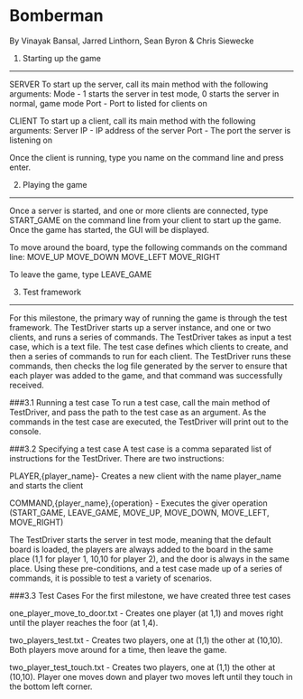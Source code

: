 Bomberman
========
By Vinayak Bansal, Jarred Linthorn, Sean Byron & Chris Siewecke

1. Starting up the game
-------------
SERVER
To start up the server, call its main method with the following arguments:
Mode - 1 starts the server in test mode, 0 starts the server in normal, game mode
Port - Port to listed for clients on

CLIENT
To start up a client, call its main method with the following arguments:
Server IP - IP address of the server
Port - The port the server is listening on

Once the client is running, type you name on the command line and press enter.

2. Playing the game
-------------
Once a server is started, and one or more clients are connected, type START_GAME on
the command line from your client to start up the game. Once the game has started,
the GUI will be displayed.

To move around the board, type the following commands on the command line:
MOVE_UP
MOVE_DOWN
MOVE_LEFT
MOVE_RIGHT

To leave the game, type LEAVE_GAME

3. Test framework
-------------
For this milestone, the primary way of running the game is through the test framework.
The TestDriver starts up a server instance, and one or two clients, and runs a series
of commands. The TestDriver takes as input a test case, which is a text file. The test
case defines which clients to create, and then a series of commands to run for each
client. The TestDriver runs these commands, then checks the log file generated by the
server to ensure that each player was added to the game, and that command was successfully
received.

###3.1 Running a test case
To run a test case, call the main method of TestDriver, and pass the path to the test case
as an argument. As the commands in the test case are executed, the TestDriver will print
out to the console.

###3.2 Specifying a test case
A test case is a comma separated list of instructions for the TestDriver. There are two
instructions:

PLAYER,{player_name}- Creates a new client with the name player_name and starts the client

COMMAND,{player_name},{operation} - Executes the giver operation (START_GAME, LEAVE_GAME,
	MOVE_UP, MOVE_DOWN, MOVE_LEFT, MOVE_RIGHT)
	
The TestDriver starts the server in test mode, meaning that the default board is loaded,
the players are always added to the board in the same place (1,1 for player 1, 10,10 for
player 2), and the door is always in the same place. Using these pre-conditions, and a 
test case made up of a series of commands, it is possible to test a variety of scenarios.

###3.3 Test Cases
For the first milestone, we have created three test cases

one_player_move_to_door.txt - Creates one player (at 1,1) and moves right until the player
	reaches the foor (at 1,4).
	
two_players_test.txt - Creates two players, one at (1,1) the other at (10,10). Both players
	move around for a time, then leave the game.
	
two_player_test_touch.txt - Creates two players, one at (1,1) the other at (10,10). Player
	one moves down and player two moves left until they touch in the bottom left corner.